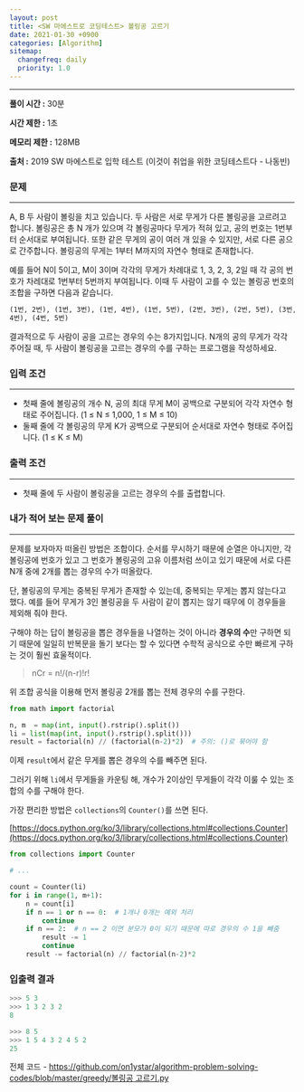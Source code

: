 ```yaml
---
layout: post
title: <SW 마에스트로 코딩테스트> 볼링공 고르기
date: 2021-01-30 +0900
categories: [Algorithm]
sitemap:
  changefreq: daily
  priority: 1.0
---
```


---

**풀이 시간 :** 30분

**시간 제한 :** 1초

**메모리 제한 :** 128MB

**출처 :** 2019 SW 마에스트로 입학 테스트 (이것이 취업을 위한 코딩테스트다 - 나동빈)

### 문제

---

A, B 두 사람이 볼링을 치고 있습니다. 두 사람은 서로 무게가 다른 볼링공을 고르려고 합니다. 볼링공은 총 N 개가 있으며 각 볼링공마다 무게가 적혀 있고, 공의 번호는 1번부터 순서대로 부여됩니다. 또한 같은 무게의 공이 여러 개 있을 수 있지만, 서로 다른 공으로 간주합니다. 볼링공의 무게는 1부터 M까지의 자연수 형태로 존재합니다.

예를 들어 N이 5이고, M이 3이며 각각의 무게가 차례대로 1, 3, 2, 3, 2일 때 각 공의 번호가 차레대로 1번부터 5번까지 부여됩니다. 이때 두 사람이 고를 수 있는 볼링공 번호의 조합을 구하면 다음과 같습니다.

```html
(1번, 2번), (1번, 3번), (1번, 4번), (1번, 5번), (2번, 3번), (2번, 5번), (3번,
4번), (4번, 5번)
```

결과적으로 두 사람이 공을 고르는 경우의 수는 8가지입니다. N개의 공의 무게가 각각 주어질 때, 두 사람이 볼링공을 고르는 경우의 수를 구하는 프로그램을 작성하세요.

### 입력 조건

---

- 첫째 줄에 볼링공의 개수 N, 공의 최대 무게 M이 공백으로 구분되어 각각 자연수 형태로 주어집니다. (1 ≤ N ≤ 1,000, 1 ≤ M ≤ 10)
- 둘째 줄에 각 볼링공의 무게 K가 공백으로 구분되어 순서대로 자연수 형태로 주어집니다. (1 ≤ K ≤ M)

### 출력 조건

---

- 첫째 줄에 두 사람이 볼링공을 고르는 경우의 수를 출렵합니다.

### 내가 적어 보는 문제 풀이

---

문제를 보자마자 떠올린 방법은 조합이다. 순서를 무시하기 때문에 순열은 아니지만, 각 볼링공에 번호가 있고 그 번호가 볼링공의 고유 이름처럼 쓰이고 있기 때문에 서로 다른 N개 중에 2개를 뽑는 경우의 수가 떠올랐다.

단, 볼링공의 무게는 중복된 무게가 존재할 수 있는데, 중복되는 무게는 뽑지 않는다고 했다. 예를 들어 무게가 3인 볼링공을 두 사람이 같이 뽑지는 않기 때무에 이 경우들을 제외해 줘야 한다.

구해야 하는 답이 볼링공을 뽑은 경우들을 나열하는 것이 아니라 **경우의 수**만 구하면 되기 때문에 일일히 반복문을 돌기 보다는 할 수 있다면 수학적 공식으로 수만 빠르게 구하는 것이 훨씬 효울적이다.

> nCr = n!/(n-r)!r!

위 조합 공식을 이용해 먼저 볼링공 2개를 뽑는 전체 경우의 수를 구한다.

```python
from math import factorial

n, m  = map(int, input().rstrip().split())
li = list(map(int, input().rstrip().split()))
result = factorial(n) // (factorial(n-2)*2)  # 주의: ()로 묶어야 함
```

이제 `result`에서 같은 무게를 뽑은 경우의 수를 빼주면 된다.

그러기 위해 `li`에서 무게들을 카운팅 해, 개수가 2이상인 무게들이 각각 이룰 수 있는 조합의 수를 구해야 한다.

가장 편리한 방법은 `collections`의 `Counter()`를 쓰면 된다.

[https://docs.python.org/ko/3/library/collections.html#collections.Counter](https://docs.python.org/ko/3/library/collections.html#collections.Counter)

```python
from collections import Counter

# ...

count = Counter(li)
for i in range(1, m+1):
    n = count[i]
    if n == 1 or n == 0:  # 1개나 0개는 예외 처리
        continue
    if n == 2:  # n == 2 이면 분모가 0이 되기 때문에 따로 경우의 수 1을 빼줌
        result -= 1
        continue
    result -= factorial(n) // factorial(n-2)*2
```

### 입출력 결과

```python
>>> 5 3
>>> 1 3 2 3 2
8

>>> 8 5
>>> 1 5 4 3 2 4 5 2
25
```

전체 코드 - [https://github.com/on1ystar/algorithm-problem-solving-codes/blob/master/greedy/볼링공 고르기.py](https://github.com/on1ystar/algorithm-problem-solving-codes/blob/master/greedy/%EB%B3%BC%EB%A7%81%EA%B3%B5%20%EA%B3%A0%EB%A5%B4%EA%B8%B0.py)
